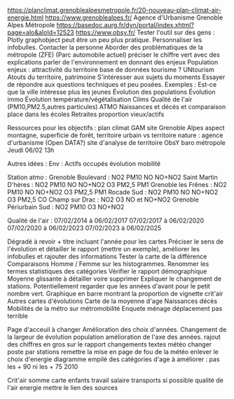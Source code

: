 https://planclimat.grenoblealpesmetropole.fr/20-nouveau-plan-climat-air-energie.html
https://www.grenoblealpes.fr/
Agence d'Urbanisme Grenoble Alpes Métropole
https://basedoc.aurg.fr/dyn/portal/index.xhtml?page=alo&aloId=12523
https://www.obsy.fr/
Tester l'outil sur des gens :
Plotly graphobject peut être un peu plus pratique.
Personnaliser les infobulles.
Contacter la personne
    Aborder des problématiques de la métropole (ZFE) (Parc automobile actuel)
    préciser le chiffre vert avec des explications
    parler de l'environnement en donnant des enjeux
    Population enjeux : attractivité du territoire
    base de données tourisme ? UNtourism
    Atouts du territoire, patrimoine
S'intéresser aux sujets du moments
Essayer de répondre aux questions techniques et peu posées.
Exemples :
    Est-ce que la ville intéresse plus les jeunes
    Évolution des populations
    Évolution immo
    Évolution température/végétalisation
    Clims
    Qualité de l'air (PM10,PM2.5,autres particules) ATMO
    Naissances et décés et comparaison place dans les écoles
    Retraites proportion vieux/actifs

Ressources pour les objectifs :
    plan climat GAM
    site Grenoble Alpes
    aspect montagne, superficie de forêt, territoire urbain vs territoire nature : agence d'urbanisme (Open DATA?)
    site d'analyse de territoire ObsY
    baro métropole
Jeudi 06/02 13h


Autres idées :
    Env : 
        Actifs occupés évolution mobilité


Station atmo :
    Grenoble Boulevard : NO2 PM10 NO NO+NO2
    Saint Martin D'hères : NO2 PM10 NO NO+NO2 O3 PM2,5 PM1
    Grenoble les Frênes : NO2 PM10 NO NO+NO2 O3 PM2,5 PM1
    Rocade Sud : NO2 PM10 NO NO+NO2 O3 PM2,5 CO
    Champ sur Drac : NO2 O3 NO et NO+NO2
    Grenoble Périurbain Sud : NO2 PM10 O3 NO+NO2

Qualité de l'air :  07/02/2014 à 06/02/2017 07/02/2017 à 06/02/2020 07/02/2020 à 06/02/2023 07/02/2023 à 06/02/2025

Dégradé à revoir + titre incluant l'année pour les cartes
Préciser le sens de l'évolution et détailler le rapport (mettre un exemple), améliorer les infobulles et rajouter des informations
Tester la carte de la différence
Comparaisons Homme / Femme sur les histogrammes.
Renommer les termes statistiques des catégories
Vérifier le rapport démographique
Moyenne glissante à détailler voire supprimer
Expliquer le changement de stations.
Potentiellement regarder que les années d'avant pour le petit nombre vert.
Graphique en barre montrant la proportion de vignette crit'air
Autres cartes d'évolutions
Carte de la moyenne d'age
Naissances décès
Mobilités de la métro sur métromobilité
Enquete ménage déplacement pas terrible

Page d'acceuil à changer
Amélioration des choix d'années.
Changement de la largeur de évolution population
amélioration de l'axe des années.
rajout des chiffres en gros sur le rapport 
changements textes météo
changer poste par stations
remettre la mise en page de fou de la météo
enlever le choix d'energie
diagramme empilé des catégories d'age à améliorer : pas les + 90 ni les + 75 2010

Crit'air somme
carte enfants
travail salaire
transports si possible
qualité de l'air
energie mettre le lien des sources
